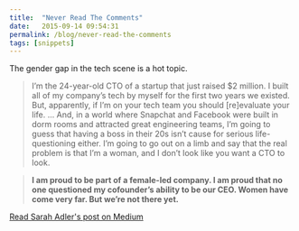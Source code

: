 ```yaml
---
title:  "Never Read The Comments"
date:   2015-09-14 09:54:31
permalink: /blog/never-read-the-comments
tags: [snippets]
---
```


The gender gap in the tech scene is a hot topic.


> I’m the 24-year-old CTO of a startup that just raised $2 million. I built all of my company’s tech by myself for the first two years we existed. But, apparently, if I’m on your tech team you should [re]evaluate your life. ... And, in a world where Snapchat and Facebook were built in dorm rooms and attracted great engineering teams, I’m going to guess that having a boss in their 20s isn’t cause for serious life-questioning either. I’m going to go out on a limb and say that the real problem is that I’m a woman, and I don’t look like you want a CTO to look.

> **I am proud to be part of a female-led company. I am proud that no one questioned my cofounder’s ability to be our CEO. Women have come very far. But we’re not there yet.**

[Read Sarah Adler's post on Medium](https://medium.com/@saraheadler/never-read-the-comments-9cba93b5712a)
